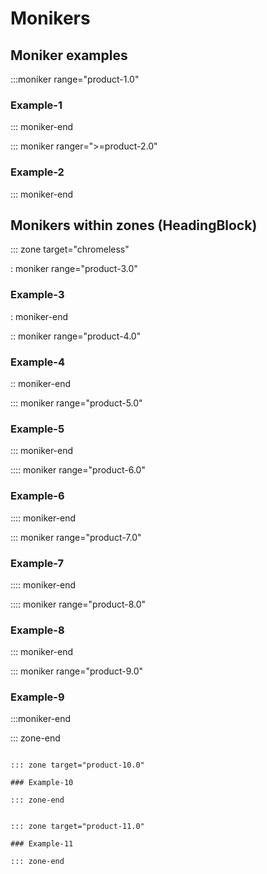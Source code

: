 # Monikers

## Moniker examples

:::moniker range="product-1.0"
### Example-1 
::: moniker-end

::: moniker ranger=">=product-2.0"
### Example-2 
::: moniker-end

## Monikers within zones (HeadingBlock)

::: zone target="chromeless"

: moniker range="product-3.0"
### Example-3
: moniker-end

:: moniker range="product-4.0"
### Example-4
:: moniker-end

::: moniker range="product-5.0"
### Example-5
::: moniker-end

:::: moniker range="product-6.0"
### Example-6
:::: moniker-end

::: moniker range="product-7.0"
### Example-7
:::: moniker-end

:::: moniker range="product-8.0"
### Example-8
::: moniker-end

::: moniker range="product-9.0"
### Example-9
:::moniker-end

::: zone-end

```

::: zone target="product-10.0"
 
### Example-10

::: zone-end

```
~~~

::: zone target="product-11.0"

### Example-11

::: zone-end

~~~
